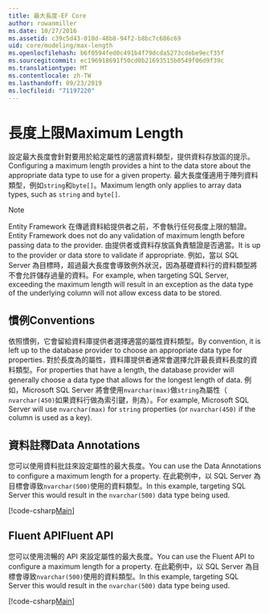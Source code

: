 ```yaml
---
title: 最大長度-EF Core
author: rowanmiller
ms.date: 10/27/2016
ms.assetid: c39c5d43-018d-48b8-94f2-b8bc7c686c69
uid: core/modeling/max-length
ms.openlocfilehash: b6f0594fed0c491b4f79dcda5273cdebe9ecf35f
ms.sourcegitcommit: ec196918691f50cd0b21693515b0549f06d9f39c
ms.translationtype: MT
ms.contentlocale: zh-TW
ms.lasthandoff: 09/23/2019
ms.locfileid: "71197220"
---
```

# <a name="maximum-length"></a><span data-ttu-id="3bb35-102">長度上限</span><span class="sxs-lookup"><span data-stu-id="3bb35-102">Maximum Length</span></span>

<span data-ttu-id="3bb35-103">設定最大長度會針對要用於給定屬性的適當資料類型，提供資料存放區的提示。</span><span class="sxs-lookup"><span data-stu-id="3bb35-103">Configuring a maximum length provides a hint to the data store about the appropriate data type to use for a given property.</span></span> <span data-ttu-id="3bb35-104">最大長度僅適用于陣列資料類型，例如`string`和`byte[]`。</span><span class="sxs-lookup"><span data-stu-id="3bb35-104">Maximum length only applies to array data types, such as `string` and `byte[]`.</span></span>

> [!NOTE]  
> <span data-ttu-id="3bb35-105">Entity Framework 在傳遞資料給提供者之前，不會執行任何長度上限的驗證。</span><span class="sxs-lookup"><span data-stu-id="3bb35-105">Entity Framework does not do any validation of maximum length before passing data to the provider.</span></span> <span data-ttu-id="3bb35-106">由提供者或資料存放區負責驗證是否適當。</span><span class="sxs-lookup"><span data-stu-id="3bb35-106">It is up to the provider or data store to validate if appropriate.</span></span> <span data-ttu-id="3bb35-107">例如，當以 SQL Server 為目標時，超過最大長度會導致例外狀況，因為基礎資料行的資料類型將不會允許儲存過量的資料。</span><span class="sxs-lookup"><span data-stu-id="3bb35-107">For example, when targeting SQL Server, exceeding the maximum length will result in an exception as the data type of the underlying column will not allow excess data to be stored.</span></span>

## <a name="conventions"></a><span data-ttu-id="3bb35-108">慣例</span><span class="sxs-lookup"><span data-stu-id="3bb35-108">Conventions</span></span>

<span data-ttu-id="3bb35-109">依照慣例，它會留給資料庫提供者選擇適當的屬性資料類型。</span><span class="sxs-lookup"><span data-stu-id="3bb35-109">By convention, it is left up to the database provider to choose an appropriate data type for properties.</span></span> <span data-ttu-id="3bb35-110">對於長度為的屬性，資料庫提供者通常會選擇允許最長資料長度的資料類型。</span><span class="sxs-lookup"><span data-stu-id="3bb35-110">For properties that have a length, the database provider will generally choose a data type that allows for the longest length of data.</span></span> <span data-ttu-id="3bb35-111">例如，Microsoft SQL Server 將會使用`nvarchar(max)`做`string`為屬性（ `nvarchar(450)`如果資料行做為索引鍵，則為）。</span><span class="sxs-lookup"><span data-stu-id="3bb35-111">For example, Microsoft SQL Server will use `nvarchar(max)` for `string` properties (or `nvarchar(450)` if the column is used as a key).</span></span>

## <a name="data-annotations"></a><span data-ttu-id="3bb35-112">資料註釋</span><span class="sxs-lookup"><span data-stu-id="3bb35-112">Data Annotations</span></span>

<span data-ttu-id="3bb35-113">您可以使用資料批註來設定屬性的最大長度。</span><span class="sxs-lookup"><span data-stu-id="3bb35-113">You can use the Data Annotations to configure a maximum length for a property.</span></span> <span data-ttu-id="3bb35-114">在此範例中，以 SQL Server 為目標會導致`nvarchar(500)`使用的資料類型。</span><span class="sxs-lookup"><span data-stu-id="3bb35-114">In this example, targeting SQL Server this would result in the `nvarchar(500)` data type being used.</span></span>

[!code-csharp[Main](../../../samples/core/Modeling/DataAnnotations/MaxLength.cs?highlight=14)]

## <a name="fluent-api"></a><span data-ttu-id="3bb35-115">Fluent API</span><span class="sxs-lookup"><span data-stu-id="3bb35-115">Fluent API</span></span>

<span data-ttu-id="3bb35-116">您可以使用流暢的 API 來設定屬性的最大長度。</span><span class="sxs-lookup"><span data-stu-id="3bb35-116">You can use the Fluent API to configure a maximum length for a property.</span></span> <span data-ttu-id="3bb35-117">在此範例中，以 SQL Server 為目標會導致`nvarchar(500)`使用的資料類型。</span><span class="sxs-lookup"><span data-stu-id="3bb35-117">In this example, targeting SQL Server this would result in the `nvarchar(500)` data type being used.</span></span>

[!code-csharp[Main](../../../samples/core/Modeling/FluentAPI/MaxLength.cs?highlight=11-13)]
